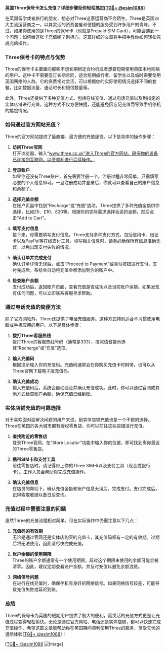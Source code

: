 **英国Three保号卡怎么充值？详细步骤助你轻松搞定[[TG💪+ @esim1088](https://t.me/s/esim1088)]**

在英国留学或者旅行的朋友，想必对Three这家运营商不会陌生。Three是英国四大主流运营商之一，以其灵活的资费套餐和便捷的服务受到许多用户的青睐。不过，如果你使用的是Three的保号卡（也就是Prepaid SIM Card），可能会遇到一个问题：如何给这张卡充值呢？别担心，这篇详细的文章将手把手教你如何轻松完成充值操作。

### Three保号卡的特点与优势

Three的保号卡主要面向那些不想长期绑定合约机或者想要短期使用英国本地网络的用户。这种卡不需要签订长期合同，适合短期旅行者、留学生以及临时需要使用英国网络的人群。它的资费相对灵活，可以根据你的实际使用情况选择不同的套餐，比如数据流量、通话时长和短信数量等。

此外，Three还提供了多种充值方式，包括在线充值、通过电话充值以及到指定的实体店铺进行充值。这种方式不仅方便快捷，还能避免因忘记充值而导致手机停机的尴尬情况。

### 如何通过官方网站充值？

Three的官方网站提供了最直接、最方便的充值途径。以下是具体的操作步骤：

1. **访问Three官网**  
   打开浏览器，输入“www.three.co.uk”进入Three的官方网站。确保你的设备已连接到互联网，以便顺利进行后续操作。

2. **登录账户**  
   如果你还没有Three账户，首先需要注册一个。注册过程非常简单，只需填写必要的个人信息即可。一旦注册成功并登录后，你就可以查看自己的账户信息和余额了。

3. **选择充值金额**  
   在账户页面中找到“Recharge”或“充值”选项。Three提供了多种充值金额供你选择，比如£5、£10、£20等。根据你的实际需求选择合适的金额，然后点击“Add to Cart”。

4. **填写支付信息**  
   接下来，你需要填写支付信息。Three支持多种支付方式，包括信用卡、借记卡以及PayPal等在线支付工具。填写相关信息时，请务必确保所有信息准确无误，以免出现支付失败的情况。

5. **确认订单并完成支付**  
   确认订单详情无误后，点击“Proceed to Payment”或类似按钮进行支付。支付完成后，系统会自动将充值金额添加到你的账户中。

6. **检查账户余额**  
   支付成功后，返回账户页面，查看充值是否成功以及当前账户余额。如果发现有任何问题，可以立即联系客服寻求帮助。

### 通过电话充值的简便方法

除了官方网站外，Three还提供了电话充值服务。这种方式特别适合不习惯使用电脑或手机应用的用户。以下是具体步骤：

1. **拨打Three客服热线**  
   拨打Three的客服热线号码（通常是333），按照语音提示选择“Recharge”或“充值”选项。

2. **输入充值码**  
   根据提示输入你的充值码。充值码通常会在你购买充值卡时附带，也可以从Three官网下载电子版充值码。

3. **确认充值成功**  
   输入充值码后，系统会自动验证并确认充值成功。此时，你可以通过官网或其他方式检查账户余额，确保充值已经到账。

### 实体店铺充值的可靠选择

对于喜欢面对面解决问题的用户来说，到实体店铺充值也是一个不错的选择。Three在英国的各大城市都有授权零售店，你可以前往这些店铺进行充值。

1. **查找附近的零售店**  
   登录Three官网，在“Store Locator”功能中输入你的位置，即可找到离你最近的Three零售店。

2. **携带SIM卡和支付工具**  
   前往零售店时，请记得带上你的Three SIM卡以及支付工具（现金或银行卡）。工作人员会帮助你完成充值操作。

3. **确认充值信息**  
   在店员的帮助下，确认充值金额和账户信息无误后，完成支付。支付完成后，记得索取收据以备日后查询。

### 充值过程中需要注意的问题

虽然Three的充值流程相对简单，但在实际操作中仍需注意以下几点：

1. **充值码的有效期**  
   无论是通过官网还是实体店购买的充值卡，其充值码都有一定的有效期。过期后将无法使用，因此请尽快完成充值。

2. **账户余额的使用期限**  
   Three的账户余额通常有一个使用期限，超过这个期限未使用的余额可能会被清零。因此，建议定期查看账户余额，并及时充值以避免余额浪费。

3. **网络信号问题**  
   在进行在线充值时，确保手机有良好的网络信号。如果网络信号较差，可能导致充值失败或延迟到账。

### 总结

Three的保号卡为英国的短期用户提供了极大的便利，而灵活的充值方式更是让充值过程变得轻松愉快。无论是通过官方网站、电话还是实体店铺，都可以快速完成充值操作。希望这篇文章能帮助你在英国期间顺利使用Three的服务，享受无忧的通信体验[[TG💪+ @esim1088](https://t.me/s/esim1088)]！

[[TG💪+ @esim1088](https://t.me/s/esim1088) ![Image](https://i.postimg.cc/4NQfJmqS/Snipaste-2025-05-13-00-14-12.png)]